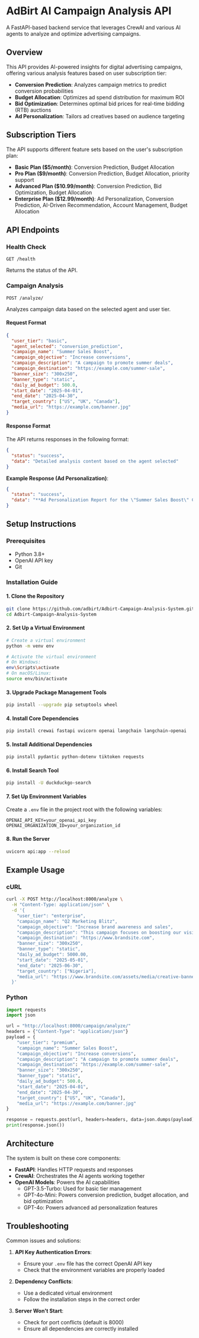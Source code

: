 # AdBirt AI Campaign Analysis API

A FastAPI-based backend service that leverages CrewAI and various AI agents to analyze and optimize advertising campaigns.

## Overview

This API provides AI-powered insights for digital advertising campaigns, offering various analysis features based on user subscription tier:

- **Conversion Prediction**: Analyzes campaign metrics to predict conversion probabilities
- **Budget Allocation**: Optimizes ad spend distribution for maximum ROI
- **Bid Optimization**: Determines optimal bid prices for real-time bidding (RTB) auctions
- **Ad Personalization**: Tailors ad creatives based on audience targeting

## Subscription Tiers

The API supports different feature sets based on the user's subscription plan:

- **Basic Plan ($5/month)**: Conversion Prediction, Budget Allocation
- **Pro Plan ($9/month)**: Conversion Prediction, Budget Allocation, priority support
- **Advanced Plan ($10.99/month)**: Conversion Prediction, Bid Optimization, Budget Allocation
- **Enterprise Plan ($12.99/month)**: Ad Personalization, Conversion Prediction, AI-Driven Recommendation, Account Management, Budget Allocation

## API Endpoints

### Health Check
```
GET /health
```
Returns the status of the API.

### Campaign Analysis
```
POST /analyze/
```
Analyzes campaign data based on the selected agent and user tier.

#### Request Format
```json
{
  "user_tier": "basic",
  "agent_selected": "conversion_prediction",
  "campaign_name": "Summer Sales Boost",
  "campaign_objective": "Increase conversions",
  "campaign_description": "A campaign to promote summer deals",
  "campaign_destination": "https://example.com/summer-sale",
  "banner_size": "300x250",
  "banner_type": "static",
  "daily_ad_budget": 500.0,
  "start_date": "2025-04-01",
  "end_date": "2025-04-30",
  "target_country": ["US", "UK", "Canada"],
  "media_url": "https://example.com/banner.jpg"
}
```

#### Response Format
The API returns responses in the following format:

```json
{
  "status": "success",
  "data": "Detailed analysis content based on the agent selected"
}
```

**Example Response (Ad Personalization)**:
```json
{
  "status": "success",
  "data": "**Ad Personalization Report for the \"Summer Sales Boost\" Campaign**\n\n**1. Recommended Creative Variations:**\n- **Dynamic Imagery:** Incorporate dynamic elements in the static banner, such as rotating images of various summer products, to capture different interests within the audience.\n- **Localized Content:** Create variations of the ad that include localized images or references to cultural symbols relevant to the US, UK, and Canada. For instance, featuring iconic summer locations or events from each country.\n- **Personalized Messaging:** Use personalized text overlays that address the specific audience segment, such as \"Enjoy Summer in [Country] with Our Exclusive Deals!\"\n\n**2. Expected Engagement Improvements:**\n- By integrating dynamic imagery and localized content, we anticipate an increase in engagement by approximately 15-20%, as these elements resonate more effectively with the audience's cultural and personal preferences.\n- Personalized messaging is expected to enhance the click-through rate (CTR) from 1.5% to potentially 2.0%, improving the overall interaction with the ad.\n\n**3. AI-Driven Insights for Content Tailoring:**\n- **User Behavior Analysis:** Utilize AI tools to analyze user interaction data, identifying patterns that can inform future creative adjustments. For instance, if a particular product image receives higher engagement, prioritize it in future ads.\n- **Sentiment Analysis:** Implement AI-driven sentiment analysis on feedback or comments related to the campaign to gauge audience reactions and adapt the messaging accordingly.\n- **Predictive Engagement Models:** Deploy AI models to predict which creative elements are likely to perform best based on historical data and current trends, allowing for proactive adjustments.\n\n**4. Creative Insights for Better Engagement:**\n- **Color Psychology:** Use bright, summer-themed colors that evoke a sense of excitement and urgency, encouraging users to engage with the ad.\n- **Call-to-Action (CTA) Optimization:** Test different CTAs, such as \"Shop Now,\" \"Discover Deals,\" or \"Uncover Savings,\" to determine which generates the highest response rate.\n- **Visual Hierarchy:** Ensure that the most critical information, such as discounts or limited-time offers, is prominently displayed to capture attention immediately.\n\nBy implementing these personalized ad variations and leveraging AI-driven insights, the \"Summer Sales Boost\" campaign is poised to significantly enhance its engagement and conversion rates. This approach not only aligns with the campaign's objective to increase conversions but also maximizes the effectiveness of the allocated budget, ensuring a robust return on investment."
}
```

## Setup Instructions

### Prerequisites
- Python 3.8+
- OpenAI API key
- Git

### Installation Guide

#### 1. Clone the Repository
```bash
git clone https://github.com/adbirt/Adbirt-Campaign-Analysis-System.git
cd Adbirt-Campaign-Analysis-System
```

#### 2. Set Up a Virtual Environment
```bash
# Create a virtual environment
python -m venv env

# Activate the virtual environment
# On Windows:
env\Scripts\activate
# On macOS/Linux:
source env/bin/activate
```

#### 3. Upgrade Package Management Tools
```bash
pip install --upgrade pip setuptools wheel
```

#### 4. Install Core Dependencies
```bash
pip install crewai fastapi uvicorn openai langchain langchain-openai
```

#### 5. Install Additional Dependencies
```bash
pip install pydantic python-dotenv tiktoken requests
```

#### 6. Install Search Tool
```bash
pip install -U duckduckgo-search
```

#### 7. Set Up Environment Variables
Create a `.env` file in the project root with the following variables:
```
OPENAI_API_KEY=your_openai_api_key
OPENAI_ORGANIZATION_ID=your_organization_id
```

#### 8. Run the Server
```bash
uvicorn api:app --reload
```

## Example Usage

### cURL

```bash
curl -X POST http://localhost:8000/analyze \
  -H "Content-Type: application/json" \
  -d '{
    "user_tier": "enterprise",
    "campaign_name": "Q2 Marketing Blitz",
    "campaign_objective": "Increase brand awareness and sales",
    "campaign_description": "This campaign focuses on boosting our visibility and driving conversions through targeted digital marketing strategies.",
    "campaign_destination": "https://www.brandsite.com",
    "banner_size": "300x250",
    "banner_type": "static",
    "daily_ad_budget": 5000.00,
    "start_date": "2025-05-01",
    "end_date": "2025-06-30",
    "target_country": ["Nigeria"],
    "media_url": "https://www.brandsite.com/assets/media/creative-banner.jpg"
  }'
```

### Python

```python
import requests
import json

url = "http://localhost:8000/campaign/analyze/"
headers = {"Content-Type": "application/json"}
payload = {
    "user_tier": "premium",
    "campaign_name": "Summer Sales Boost",
    "campaign_objective": "Increase conversions",
    "campaign_description": "A campaign to promote summer deals",
    "campaign_destination": "https://example.com/summer-sale",
    "banner_size": "300x250",
    "banner_type": "static",
    "daily_ad_budget": 500.0,
    "start_date": "2025-04-01",
    "end_date": "2025-04-30",
    "target_country": ["US", "UK", "Canada"],
    "media_url": "https://example.com/banner.jpg"
}

response = requests.post(url, headers=headers, data=json.dumps(payload))
print(response.json())
```

## Architecture

The system is built on these core components:
- **FastAPI**: Handles HTTP requests and responses
- **CrewAI**: Orchestrates the AI agents working together
- **OpenAI Models**: Powers the AI capabilities
  - GPT-3.5-Turbo: Used for basic tier management
  - GPT-4o-Mini: Powers conversion prediction, budget allocation, and bid optimization
  - GPT-4o: Powers advanced ad personalization features

## Troubleshooting

Common issues and solutions:

1. **API Key Authentication Errors**:
   - Ensure your `.env` file has the correct OpenAI API key
   - Check that the environment variables are properly loaded

2. **Dependency Conflicts**:
   - Use a dedicated virtual environment
   - Follow the installation steps in the correct order

3. **Server Won't Start**:
   - Check for port conflicts (default is 8000)
   - Ensure all dependencies are correctly installed
